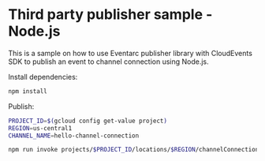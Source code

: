 # Third party publisher sample - Node.js

This is a sample on how to use Eventarc publisher library with
CloudEvents SDK to publish an event to channel connection using Node.js.

Install dependencies:

```sh
npm install
```

Publish:

```sh
PROJECT_ID=$(gcloud config get-value project)
REGION=us-central1
CHANNEL_NAME=hello-channel-connection

npm run invoke projects/$PROJECT_ID/locations/$REGION/channelConnections/$CHANNEL_NAME
```
